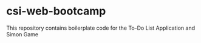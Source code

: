 # csi-web-bootcamp
This repository contains boilerplate code for the To-Do List Application and Simon Game
